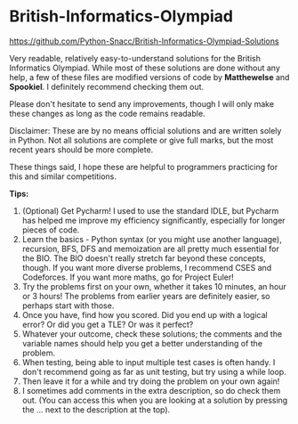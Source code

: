 # British-Informatics-Olympiad

https://github.com/Python-Snacc/British-Informatics-Olympiad-Solutions

Very readable, relatively easy-to-understand solutions for the British Informatics Olympiad.
While most of these solutions are done without any help, a few of these files are modified versions of code by **Matthewelse** and **Spookiel**. I definitely recommend checking them out.

Please don't hesitate to send any improvements, though I will only make these changes as long as the code remains readable.

Disclaimer: These are by no means official solutions and are written solely in Python. Not all solutions are complete or give full marks, but the most recent years should be more complete.

These things said, I hope these are helpful to programmers practicing for this and similar competitions.

**Tips:**
<list>
  1. (Optional) Get Pycharm! I used to use the standard IDLE, but Pycharm has helped me improve my efficiency significantly, especially for longer pieces of code.
  2. Learn the basics - Python syntax (or you might use another language), recursion, BFS, DFS and memoization are all pretty much essential for the BIO. The BIO doesn't really stretch far beyond these concepts, though. If you want more diverse problems, I recommend CSES and Codeforces. If you want more maths, go for Project Euler!
  3. Try the problems first on your own, whether it takes 10 minutes, an hour or 3 hours! The problems from earlier years are definitely easier, so perhaps start with those.
  4. Once you have, find how you scored. Did you end up with a logical error? Or did you get a TLE? Or was it perfect?
  5. Whatever your outcome, check these solutions; the comments and the variable names should help you get a better understanding of the problem. 
  6. When testing, being able to input multiple test cases is often handy. I don't recommend going as far as unit testing, but try using a while loop.
  7. Then leave it for a while and try doing the problem on your own again!
  8. I sometimes add comments in the extra description, so do check them out. (You can access this when you are looking at a solution by pressing the ... next to the description at the top).
</list>
